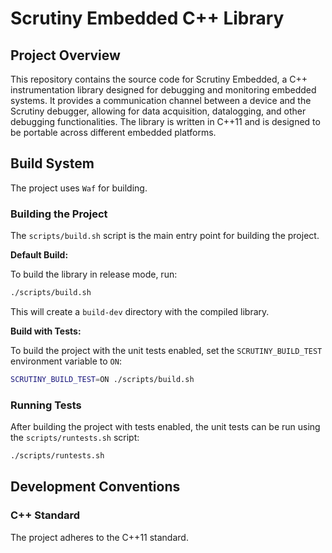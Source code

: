 # Scrutiny Embedded C++ Library

## Project Overview

This repository contains the source code for Scrutiny Embedded, a C++ instrumentation library designed for debugging and monitoring embedded systems. It provides a communication channel between a device and the Scrutiny debugger, allowing for data acquisition, datalogging, and other debugging functionalities. The library is written in C++11 and is designed to be portable across different embedded platforms.

## Build System

The project uses `Waf` for building.

### Building the Project

The `scripts/build.sh` script is the main entry point for building the project.

**Default Build:**

To build the library in release mode, run:

```bash
./scripts/build.sh
```

This will create a `build-dev` directory with the compiled library.

**Build with Tests:**

To build the project with the unit tests enabled, set the `SCRUTINY_BUILD_TEST` environment variable to `ON`:

```bash
SCRUTINY_BUILD_TEST=ON ./scripts/build.sh
```

### Running Tests

After building the project with tests enabled, the unit tests can be run using the `scripts/runtests.sh` script:

```bash
./scripts/runtests.sh
```

## Development Conventions

### C++ Standard

The project adheres to the C++11 standard.
